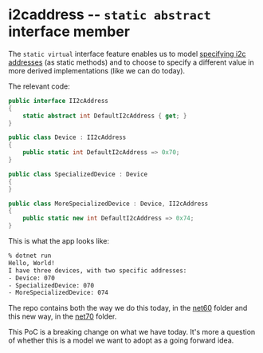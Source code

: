 # i2caddress -- `static abstract` interface member

The `static virtual` interface feature enables us to model [specifying i2c addresses](https://github.com/dotnet/iot/blob/fa1960cd38a1548abb6ba99b2a0842dde9ec1079/src/devices/Display/samples/Program.BiColorBargraph.cs#L10) (as static methods) and to choose to specify a different value in more derived implementations (like we can do today).

The relevant code:

```csharp
public interface II2cAddress
{
    static abstract int DefaultI2cAddress { get; }
}

public class Device : II2cAddress
{
    public static int DefaultI2cAddress => 0x70;
}

public class SpecializedDevice : Device
{
}

public class MoreSpecializedDevice : Device, II2cAddress
{
    public static new int DefaultI2cAddress => 0x74;
}
```

This is what the app looks like:

```bash
% dotnet run
Hello, World!
I have three devices, with two specific addresses:
- Device: 070
- SpecializedDevice: 070
- MoreSpecializedDevice: 074
```

The repo contains both the way we do this today, in the [net60](net60) folder and this new way, in the [net70](net70) folder.

This PoC is a breaking change on what we have today. It's more a question of whether this is a model we want to adopt as a going forward idea.
